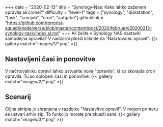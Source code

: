 +++
date = "2020-02-13"
title = "Synology-Nas: Kako lahko zaženem opravila ali crone?"
difficulty = "level-1"
tags = ["synology", "diskstation", "task", "cronjob", "cron", "aufgabe"]
githublink = "https://github.com/terrorist-squad/knedelverse/blob/master/content/post/2020/february/20200213-synology-task/index.sl.md"
+++
Ali želite v Synology NAS nastaviti samodejna opravila? V nadzorni plošči kliknite na "Načrtovalec opravil".
{{< gallery match="images/1/*.png" >}}

## Nastavljeni časi in ponovitve
V načrtovalniku opravil lahko ustvarite nova "opravila", ki so skorajda cron opravila. Tu so določeni časi in ponovitve.
{{< gallery match="images/2/*.png" >}}

## Scenarij
Ciljna skripta je shranjena v razdelku "Nastavitve opravil". V mojem primeru se ustvari arhiv zip. To funkcijo morate preizkusiti sami.
{{< gallery match="images/3/*.png" >}}
